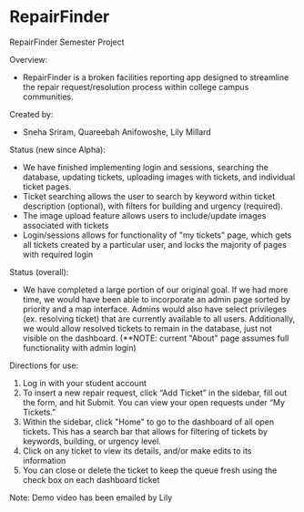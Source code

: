 # RepairFinder
RepairFinder Semester Project

Overview:
- RepairFinder is a broken facilities reporting app designed to streamline the repair request/resolution process within college campus communities.

Created by:
- Sneha Sriram, Quareebah Anifowoshe, Lily Millard

Status (new since Alpha):
- We have finished implementing login and sessions, searching the database, updating tickets, uploading images with tickets, and individual ticket pages.
- Ticket searching allows the user to search by keyword within ticket description (optional), with filters for building and urgency (required).
- The image upload feature allows users to include/update images associated with tickets
- Login/sessions allows for functionality of "my tickets" page, which gets all tickets created by a particular user, and locks the majority of pages with required login

Status (overall):
- We have completed a large portion of our original goal. If we had more time, we would have been able to incorporate an admin page sorted by priority and a map interface. Admins would also have select privileges (ex. resolving ticket) that are currently available to all users. Additionally, we would allow resolved tickets to remain in the database, just not visible on the dashboard. (**NOTE: current "About" page assumes full functionality with admin login)

Directions for use:
1. Log in with your student account
2. To insert a new repair request, click “Add Ticket” in the sidebar, fill out the form, and hit Submit. You can view your open requests under “My Tickets.”
3. Within the sidebar, click "Home" to go to the dashboard of all open tickets. This has a search bar that allows for filtering of tickets by keywords, building, or urgency level.
4. Click on any ticket to view its details, and/or make edits to its information
5. You can close or delete the ticket to keep the queue fresh using the check box on each dashboard ticket

Note: Demo video has been emailed by Lily
